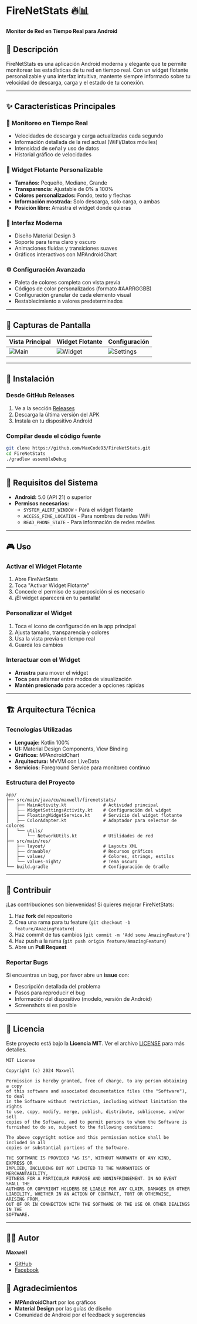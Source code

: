 # FireNetStats 🔥📊  
**Monitor de Red en Tiempo Real para Android**  


## 📱 Descripción  
FireNetStats es una aplicación Android moderna y elegante que te permite monitorear las estadísticas de tu red en tiempo real. Con un widget flotante personalizable y una interfaz intuitiva, mantente siempre informado sobre tu velocidad de descarga, carga y el estado de tu conexión.  

---

## ✨ Características Principales  

### 🎯 **Monitoreo en Tiempo Real**  
- Velocidades de descarga y carga actualizadas cada segundo  
- Información detallada de la red actual (WiFi/Datos móviles)  
- Intensidad de señal y uso de datos  
- Historial gráfico de velocidades  

### 🎨 **Widget Flotante Personalizable**  
- **Tamaños:** Pequeño, Mediano, Grande  
- **Transparencia:** Ajustable de 0% a 100%  
- **Colores personalizados:** Fondo, texto y flechas  
- **Información mostrada:** Solo descarga, solo carga, o ambas  
- **Posición libre:** Arrastra el widget donde quieras  

### 🎪 **Interfaz Moderna**  
- Diseño Material Design 3  
- Soporte para tema claro y oscuro  
- Animaciones fluidas y transiciones suaves  
- Gráficos interactivos con MPAndroidChart  

### ⚙️ **Configuración Avanzada**  
- Paleta de colores completa con vista previa  
- Códigos de color personalizados (formato #AARRGGBB)  
- Configuración granular de cada elemento visual  
- Restablecimiento a valores predeterminados  

---

## 📸 Capturas de Pantalla  

| Vista Principal | Widget Flotante | Configuración |
|----------------|----------------|----------------|
| ![Main](https://via.placeholder.com/200x400?text=Main+Screen) | ![Widget](https://via.placeholder.com/200x400?text=Floating+Widget) | ![Settings](https://via.placeholder.com/200x400?text=Settings) |

---

## 🚀 Instalación  

### **Desde GitHub Releases**  
1. Ve a la sección [Releases](https://github.com/MaxCode93/FireNetStats/releases)  
2. Descarga la última versión del APK  
3. Instala en tu dispositivo Android  

### **Compilar desde el código fuente**  
```bash
git clone https://github.com/MaxCode93/FireNetStats.git
cd FireNetStats
./gradlew assembleDebug
```

---

## 🔧 Requisitos del Sistema  
- **Android:** 5.0 (API 21) o superior  
- **Permisos necesarios:**  
  - `SYSTEM_ALERT_WINDOW` - Para el widget flotante  
  - `ACCESS_FINE_LOCATION` - Para nombres de redes WiFi  
  - `READ_PHONE_STATE` - Para información de redes móviles  

---

## 🎮 Uso  

### **Activar el Widget Flotante**  
1. Abre FireNetStats  
2. Toca "Activar Widget Flotante"  
3. Concede el permiso de superposición si es necesario  
4. ¡El widget aparecerá en tu pantalla!  

### **Personalizar el Widget**  
1. Toca el ícono de configuración en la app principal  
2. Ajusta tamaño, transparencia y colores  
3. Usa la vista previa en tiempo real  
4. Guarda los cambios  

### **Interactuar con el Widget**  
- **Arrastra** para mover el widget  
- **Toca** para alternar entre modos de visualización  
- **Mantén presionado** para acceder a opciones rápidas  

---

## 🏗️ Arquitectura Técnica  

### **Tecnologías Utilizadas**  
- **Lenguaje:** Kotlin 100%  
- **UI:** Material Design Components, View Binding  
- **Gráficos:** MPAndroidChart  
- **Arquitectura:** MVVM con LiveData  
- **Servicios:** Foreground Service para monitoreo continuo  

### **Estructura del Proyecto**  
```
app/
├── src/main/java/cu/maxwell/firenetstats/
│   ├── MainActivity.kt              # Actividad principal
│   ├── WidgetSettingsActivity.kt    # Configuración del widget
│   ├── FloatingWidgetService.kt     # Servicio del widget flotante
│   ├── ColorAdapter.kt              # Adaptador para selector de colores
│   └── utils/
│       └── NetworkUtils.kt          # Utilidades de red
├── src/main/res/
│   ├── layout/                      # Layouts XML
│   ├── drawable/                    # Recursos gráficos
│   ├── values/                      # Colores, strings, estilos
│   └── values-night/                # Tema oscuro
└── build.gradle                     # Configuración de Gradle
```

---

## 🤝 Contribuir  
¡Las contribuciones son bienvenidas! Si quieres mejorar FireNetStats:  

1. Haz **fork** del repositorio  
2. Crea una rama para tu feature (`git checkout -b feature/AmazingFeature`)  
3. Haz commit de tus cambios (`git commit -m 'Add some AmazingFeature'`)  
4. Haz push a la rama (`git push origin feature/AmazingFeature`)  
5. Abre un **Pull Request**  

### **Reportar Bugs**  
Si encuentras un bug, por favor abre un **issue** con:  
- Descripción detallada del problema  
- Pasos para reproducir el bug  
- Información del dispositivo (modelo, versión de Android)  
- Screenshots si es posible  

---

## 📄 Licencia  
Este proyecto está bajo la **Licencia MIT**. Ver el archivo [LICENSE](LICENSE) para más detalles.  

```
MIT License

Copyright (c) 2024 Maxwell

Permission is hereby granted, free of charge, to any person obtaining a copy
of this software and associated documentation files (the "Software"), to deal
in the Software without restriction, including without limitation the rights
to use, copy, modify, merge, publish, distribute, sublicense, and/or sell
copies of the Software, and to permit persons to whom the Software is
furnished to do so, subject to the following conditions:

The above copyright notice and this permission notice shall be included in all
copies or substantial portions of the Software.

THE SOFTWARE IS PROVIDED "AS IS", WITHOUT WARRANTY OF ANY KIND, EXPRESS OR
IMPLIED, INCLUDING BUT NOT LIMITED TO THE WARRANTIES OF MERCHANTABILITY,
FITNESS FOR A PARTICULAR PURPOSE AND NONINFRINGEMENT. IN NO EVENT SHALL THE
AUTHORS OR COPYRIGHT HOLDERS BE LIABLE FOR ANY CLAIM, DAMAGES OR OTHER
LIABILITY, WHETHER IN AN ACTION OF CONTRACT, TORT OR OTHERWISE, ARISING FROM,
OUT OF OR IN CONNECTION WITH THE SOFTWARE OR THE USE OR OTHER DEALINGS IN THE
SOFTWARE.
```

---

## 👨‍💻 Autor  
**Maxwell**  
- [GitHub](https://github.com/MaxCode93)  
- [Facebook](https://facebook.com/MaxCode93)  

## 🙏 Agradecimientos  
- **MPAndroidChart** por los gráficos  
- **Material Design** por las guías de diseño  
- Comunidad de Android por el feedback y sugerencias

